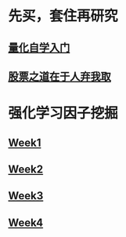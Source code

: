# 先买，套住再研究
## [量化自学入门](quant_intro.md)
## [股票之道在于人弃我取](a_stock_index.md)
# 强化学习因子挖掘
## [Week1](quant_dailyrecord.md)
## [Week2](quant_dailyrecord1.md)
## [Week3](quant_dailyrecord2.md)
## [Week4](quant_dailyrecord4.md)